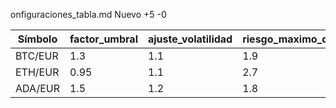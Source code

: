 onfiguraciones_tabla.md
Nuevo
+5
-0

| Símbolo | factor_umbral | ajuste_volatilidad | riesgo_maximo_diario | ponderar_por_diversidad | modo_agresivo | multiplicador_estrategias_recurrentes | peso_minimo_total | diversidad_minima | cooldown_tras_perdida | sl_ratio | tp_ratio |
|---------|---------------|--------------------|----------------------|-------------------------|---------------|---------------------------------------|-------------------|-------------------|-----------------------|---------|---------|
| BTC/EUR | 1.3 | 1.1 | 1.9 | true | false | 1.3 | 2.8 | 3 | 5 | 1.6 | 4.2 |
| ETH/EUR | 0.95 | 1.1 | 2.7 | true | true | 1.6 | 3.3 | 3 | 3 | 1.1 | 2.8 |
| ADA/EUR | 1.5 | 1.2 | 1.8 | true | true | 1.7 | 4.0 | 3 | 7 | 2.0 | 4.8 |
